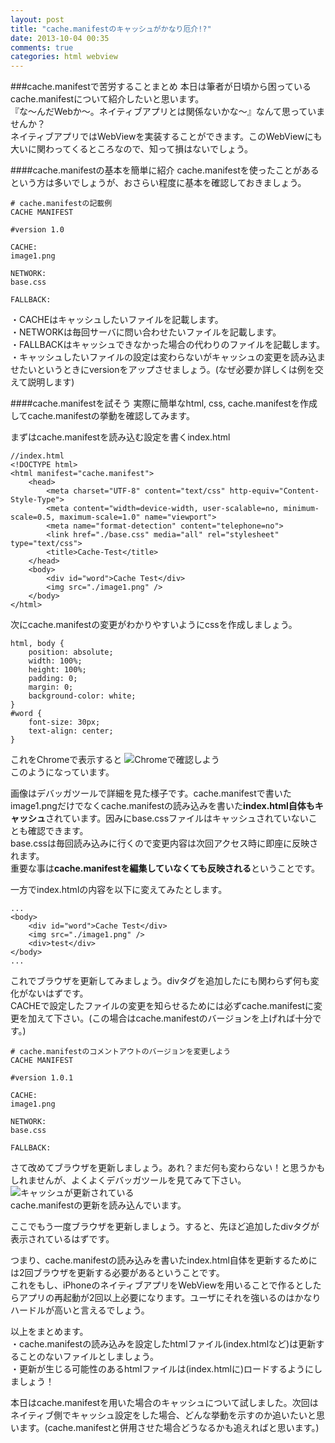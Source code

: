 ```yaml
---
layout: post
title: "cache.manifestのキャッシュがかなり厄介!?"
date: 2013-10-04 00:35
comments: true
categories: html webview
---
```


###cache.manifestで苦労することまとめ
本日は筆者が日頃から困っているcache.manifestについて紹介したいと思います。  
『な〜んだWebか〜。ネイティブアプリとは関係ないかな〜』なんて思っていませんか？  
ネイティブアプリではWebViewを実装することができます。このWebViewにも大いに関わってくるところなので、知って損はないでしょう。  
 
<!--more-->

####cache.manifestの基本を簡単に紹介
cache.manifestを使ったことがあるという方は多いでしょうが、おさらい程度に基本を確認しておきましょう。  

```
# cache.manifestの記載例
CACHE MANIFEST

#version 1.0

CACHE:
image1.png

NETWORK:
base.css

FALLBACK:
```

・CACHEはキャッシュしたいファイルを記載します。  
・NETWORKは毎回サーバに問い合わせたいファイルを記載します。  
・FALLBACKはキャッシュできなかった場合の代わりのファイルを記載します。
・キャッシュしたいファイルの設定は変わらないがキャッシュの変更を読み込ませたいというときにversionをアップさせましょう。(なぜ必要か詳しくは例を交えて説明します)  


####cache.manifestを試そう
実際に簡単なhtml, css, cache.manifestを作成してcache.manifestの挙動を確認してみます。  

まずはcache.manifestを読み込む設定を書くindex.html
```
//index.html
<!DOCTYPE html>
<html manifest="cache.manifest">
	<head>
		<meta charset="UTF-8" content="text/css" http-equiv="Content-Style-Type">
		<meta content="width=device-width, user-scalable=no, minimum-scale=0.5, maximum-scale=1.0" name="viewport">
		<meta name="format-detection" content="telephone=no">
		<link href="./base.css" media="all" rel="stylesheet" type="text/css">
		<title>Cache-Test</title>
	</head>
	<body>
		<div id="word">Cache Test</div>
		<img src="./image1.png" />
	</body>
</html>
```
次にcache.manifestの変更がわかりやすいようにcssを作成しましょう。
```
html, body {
	position: absolute;
	width: 100%;
	height: 100%;
	padding: 0;
	margin: 0;
	background-color: white;
}
#word {
	font-size: 30px;
	text-align: center;
}
```
これをChromeで表示すると
![Chromeで確認しよう](/images/cachetest1.png)  
このようになっています。  

画像はデバッガツールで詳細を見た様子です。cache.manifestで書いたimage1.pngだけでなくcache.manifestの読み込みを書いた**index.html自体もキャッシュ**されています。因みにbase.cssファイルはキャッシュされていないことも確認できます。  
base.cssは毎回読み込みに行くので変更内容は次回アクセス時に即座に反映されます。  
重要な事は**cache.manifestを編集していなくても反映される**ということです。  

一方でindex.htmlの内容を以下に変えてみたとします。
```
...
<body>
	<div id="word">Cache Test</div>
	<img src="./image1.png" />
	<div>test</div>
</body>
...

```
これでブラウザを更新してみましょう。divタグを追加したにも関わらず何も変化がないはずです。  
CACHEで設定したファイルの変更を知らせるためには必ずcache.manifestに変更を加えて下さい。(この場合はcache.manifestのバージョンを上げれば十分です。)
```
# cache.manifestのコメントアウトのバージョンを変更しよう
CACHE MANIFEST
 
#version 1.0.1
 
CACHE:
image1.png
 
NETWORK:
base.css
 
FALLBACK:
```
さて改めてブラウザを更新しましょう。あれ？まだ何も変わらない！と思うかもしれませんが、よくよくデバッガツールを見てみて下さい。  
![キャッシュが更新されている](/images/cachetest2.png)  
cache.manifestの更新を読み込んでいます。  

ここでもう一度ブラウザを更新しましょう。すると、先ほど追加したdivタグが表示されているはずです。  

つまり、cache.manifestの読み込みを書いたindex.html自体を更新するためには2回ブラウザを更新する必要があるということです。  
これをもし、iPhoneのネイティブアプリをWebViewを用いることで作るとしたらアプリの再起動が2回以上必要になります。ユーザにそれを強いるのはかなりハードルが高いと言えるでしょう。  

以上をまとめます。  
・cache.manifestの読み込みを設定したhtmlファイル(index.htmlなど)は更新することのないファイルとしましょう。  
・更新が生じる可能性のあるhtmlファイルは(index.htmlに)ロードするようにしましょう！  

本日はcache.manifestを用いた場合のキャッシュについて試しました。次回はネイティブ側でキャッシュ設定をした場合、どんな挙動を示すのか追いたいと思います。(cache.manifestと併用させた場合どうなるかも追えればと思います。)
